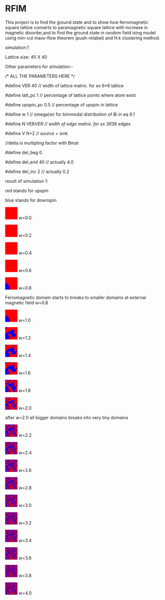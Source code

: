# RFIM
This project is to find the ground state and to show how ferromagnetic square lattice converts to paramagnetic square lattice with increase in magnetic disorder,and to find the ground state in random field ising model using min-cut maxx-flow theorem (push-relabel) and H.k clustering method.

simulation:1 

Lattice size: 40 X 40 

Other parameters for simulation:-

/* ALL THE PARAMETERS HERE */

#define VER		    40	     //  width of lattice matrix. for ex 6*6 lattice

#define latt_pc     1		 // percentage of lattice points where atom exist

#define upspin_pc   0.5		 // percentage of upspin in lattice

#define w           1        // omega(w) for bimmodal distribution of Bi in eq 6.1    

#define N			VER*VER    // width of edge matrix. for ex 36*36 edges

#define V			N+2       // source + sink


//delta is multipling factor with Bmat

#define del_beg     0

#define del_end     40 // actually 4.0

#define del_inc     2 // actually 0.2


result of simulation 1:

red  stands for upspin

blue stands for downspin



![ScreenShot](/cluster-40-1-0.bmp)
w=0.0

![ScreenShot](/cluster-40-1-2.bmp)
w=0.2

![ScreenShot](/cluster-40-1-4.bmp)
w=0.4

![ScreenShot](/cluster-40-1-6.bmp)
w=0.6

![ScreenShot](/cluster-40-1-8.bmp)
w=0.8

Ferromagnetic domain starts to breaks to smaller domains at external magnetic field w=0.8

![ScreenShot](/cluster-40-1-10.bmp)
w=1.0

![ScreenShot](/cluster-40-1-12.bmp)
w=1.2

![ScreenShot](/cluster-40-1-14.bmp)
w=1.4

![ScreenShot](/cluster-40-1-16.bmp)
w=1.6

![ScreenShot](/cluster-40-1-18.bmp)
w=1.8

![ScreenShot](/cluster-40-1-20.bmp)
w=2.0

after w=2.0 all bigger domains breaks into very tiny domains

![ScreenShot](/cluster-40-1-22.bmp)
w=2.2

![ScreenShot](/cluster-40-1-24.bmp) 
w=2.4 

![ScreenShot](/cluster-40-1-26.bmp) 
w=2.6

![ScreenShot](/cluster-40-1-28.bmp) 
w=2.8

![ScreenShot](/cluster-40-1-30.bmp)
w=3.0

![ScreenShot](/cluster-40-1-32.bmp)
w=3.2

![ScreenShot](/cluster-40-1-34.bmp)
w=3.4

![ScreenShot](/cluster-40-1-36.bmp)
w=3.6

![ScreenShot](/cluster-40-1-38.bmp) 
w=3.8

![ScreenShot](/cluster-40-1-40.bmp)
w=4.0




